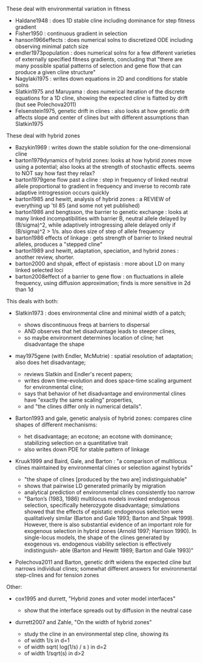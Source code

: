 These deal with environmental variation in fitness
* Haldane1948 : does 1D stable cline including dominance for step fitness gradient
* Fisher1950 : continuous gradient in selection
* hanson1966effects : does numerical solns to discretized ODE including observing minimal patch size
* endler1973population : does numerical solns for a few different varieties of externally specified fitness gradients,
    concluding that "there are many possible spatial patterns of selection and gene flow that can produce a given cline structure"
* Nagylaki1975 : writes down equations in 2D and conditions for stable solns
* Slatkin1975 and Maruyama : does numerical iteration of the discrete equations for a 1D cline, showing the expected cline is flatted by drift (but see Polechova2011)
* Felsenstein1975, genetic drift in clines : also looks at how genetic drift affects slope and center of clines but with different assumptions than Slatkin1975

These deal with hybrid zones
* Bazykin1969 : writes down the stable solution for the one-dimensional cline
* barton1979dynamics of hybrid zones: looks at how hybrid zones move using a potential; also looks at the strength of stochastic effects. seems to NOT say how fast they relax?
* barton1979gene flow past a cline : step in frequency of linked neutral allele 
     proportional to gradient in frequency and inverse to recomb rate
     adaptive introgression occurs quickly 
* barton1985 and hewitt, analysis of hybrid zones : a REVIEW of everything up 'til 85 (and some not yet published)
* barton1986 and bengtsson, the barrier to genetic exchange : looks at many linked incompatibilities
     with barrier B, neutral allele delayed by (B/sigma)^2, 
     while adaptively introgressing allele delayed only if (B/sigma)^2 > 1/s.
     also does size of step of allele frequency
* barton1986 effects of linkage : gets strength of barrier to linked neutral alleles, produces a "stepped cline"
* barton1989 and hewitt, adaptation, speciation, and hybrid zones : another review, shorter.
* barton2000 and shpak, effect of epistasis : more about LD on many linked selected loci
* barton2008effect of a barrier to gene flow : on fluctuations in allele frequency, using diffusion approximation; 
    finds is more sensitive in 2d than 1d

This deals with both:

* Slatkin1973 : does environmental cline and minimal width of a patch;
    - shows discontinuous freqs at barriers to dispersal
    - AND observes that het disadvantage leads to steeper clines,
    - so maybe environment determines location of cline; het disadvantage the shape

* may1975gene (with Endler, McMutrie) : spatial resolution of adaptation; also does het disadvantage;
    - reviews Slatkin and Endler's recent papers;
    - writes down time-evolution and does space-time scaling argument for environmental cline;
    - says that behavior of het disadvantage and environmental clines have "exactly the same scaling" properties, 
    - and "the clines differ only in numerical details".

* Barton1993 and gale, genetic analysis of hybrid zones: compares cline shapes of different mechanisms:
    - het disadvantage; an ecotone; an ecotone with dominance; stabilizing selection on a quantitative trait
    - also writes down PDE for stable pattern of linkage

* Kruuk1999 and Baird, Gale, and Barton : "a comparison of multilocus clines maintained by environmental clines or selection against hybrids"
    - "the shape of clines [produced by the two are] indistinguishable"
    - shows that pairwise LD generated primarily by migration
    - analytical prediction of environmental clines consistently too narrow
    - "Barton’s (1983, 1986) multilocus models invoked endogenous selection,
        specifically heterozygote disadvantage; simulations showed that the
        effects of epistatic endogenous selection were qualitatively similar (Barton
        and Gale 1993; Barton and Shpak 1999).  However, there is also substantial
        evidence of an important role for exogenous selection in hybrid zones (Arnold
        1997; Harrison 1990). In single-locus models, the shape of the clines generated
        by exogenous vs. endogenous viability selection is effectively indistinguish-
        able (Barton and Hewitt 1989; Barton and Gale 1993)"

* Polechova2011 and Barton, genetic drift widens the expected cline but narrows individual clines; 
     somewhat different answers for environmental step-clines and for tension zones

Other:

* cox1995 and durrett, "Hybrid zones and voter model interfaces"
    - show that the interface spreads out by diffusion in the neutral case

* durrett2007 and Zahle, "On the width of hybrid zones"
    - study the cline in an environmental step cline, showing its
    - of width 1/s in d=1
    - of width sqrt( log(1/s) / s ) in d=2
    - of width 1/sqrt(s) in d>2
